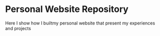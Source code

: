 # Personal Website Repository
Here I show how I builtmy personal website that present my experiences and projects
